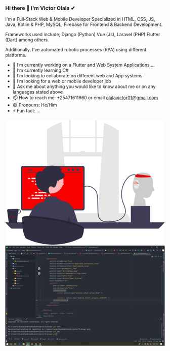 ### Hi there 👋 I'm Victor Olala ✔
I'm a Full-Stack Web & Mobile Developer
Specialized in HTML, CSS, JS, Java, Kotlin & PHP, MySQL, Firebase for Frontend & Backend Development.

Frameworks used include; Django (Python) Vue (Js), Laravel (PHP) Flutter (Dart)  among others.

Additionally, I've automated robotic processes (RPA) using different platforms. 


<!--**OlalaTheExpert/OlalaTheExpert** is a ✨ _special_ ✨ repository because its `README.md` (this file) appears on your GitHub profile.-->

<!--Here are some ideas to get you started:-->

- 🔭 I’m currently working on a Flutter and Web System Applications ...
- 🌱 I’m currently learning C#
- 👯 I’m looking to collaborate on different web and App systems
- 🤔 I’m looking for a web or mobile developer job
- 💬 Ask me about anything you would like to know about me or on any languages stated above 
- 📫 How to reach me: +25471611660 or email olalavictor01@gmail.com
- 😄 Pronouns: He/Him
- ⚡ Fun fact: ...
<center><img src="bg1.svg"></center>
<center><img src="bg.png"></center>
